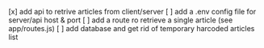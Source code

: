 [x] add api to retrive articles from client/server
[ ] add a .env config file for server/api host & port
[ ] add a route ro retrieve a single article (see app/routes.js)
[ ] add database and get rid of temporary harcoded articles list
